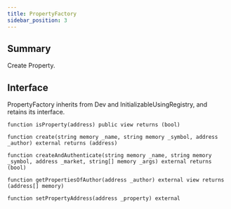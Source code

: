 ```yaml
---
title: PropertyFactory
sidebar_position: 3
---
```


## Summary

Create Property.

## Interface
PropertyFactory inherits from Dev and InitializableUsingRegistry, and retains its interface.

`function isProperty(address) public view returns (bool)`

`function create(string memory _name, string memory _symbol, address _author) external returns (address)`

`function createAndAuthenticate(string memory _name, string memory _symbol, address _market, string[] memory _args) external returns (bool)`

`function getPropertiesOfAuthor(address _author) external view returns (address[] memory)`

`function setPropertyAddress(address _property) external`
